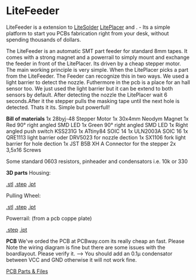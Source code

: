 # LiteFeeder
LiteFeeder is a extension to [LiteSolder](https://github.com/Carinalo93/LiteSolder) [LitePlacer](https://github.com/jkuusama/LitePlacer-DEV) and . - Its a simple platform to start you PCBs fabrication right from your desk, without spending thousands of dollars.

The LiteFeeder is an automatic SMT part feeder for standard 8mm tapes. It comes with a strong magnet and a powerrail to simply mount and exchange the feeder in front of the LitePlacer. Its driven by a cheap stepper motor. The main working principle is very simple. When the LitePlacer picks a part from the LiteFeeder. The Feeder can recognize this in two ways. We used a light barrier to detect the nozzle. Futhermore in the pcb is a place for an hall sensor too. We just used the light barrier but it can be extend to both sensors by default. After detecting the nozzle the LitePlacer wait 6 seconds.After it the stepper pulls the masking tape until the next hole is detected. Thats it its. Simple but powerfull! 

**Bill of materials**
1x 28byj-48 Stepper Motor
1x 30x4mm Neodym Magnet
1x Red 90° right angled SMD LED
1x Green 90° right angled SMD LED
1x Right angled push switch KSS231G
1x ATtiny84 SOIC 14
1x ULN2003A SOIC 16
1x QRE1113 light barrier oder DRV5023 for nozzle dection
1x SX1106 fork light barrier for hole dection
1x JST B5B XH A Connector for the stepper
2x 3,5x16 Screws 

Some standard 0603 resistors, pinheader and condensators i.e. 10k or 330

**3D parts**
Housing:

[.stl]() [.step]() [.ipt]()

Pulling Wheel:

[.stl]() [.step]() [.ipt]()

Powerrail: (from a pcb coppe plate)

[.step]() [.ipt]()


**PCB**
We've orded the PCB at PCBway.com its really cheap an fast.
Please Note the wiring diagram is fine but there are some issues with the boardlayout. Please verify it. --> You should add an 0.1µ condensator between VCC and GND otherwise it will not work fine.

[PCB Parts & Files]()





